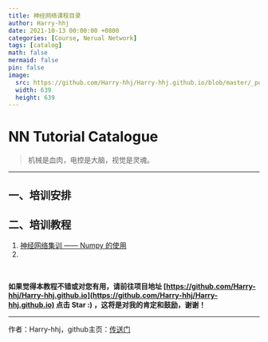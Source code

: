 ```yaml
---
title: 神经网络课程目录
author: Harry-hhj
date: 2021-10-13 00:00:00 +0800
categories: [Course, Nerual Network]
tags: [catalog]
math: false
mermaid: false
pin: false
image:
  src: https://github.com/Harry-hhj/Harry-hhj.github.io/blob/master/_posts/2021-10-13-NN-Tutorial-Catalogue.assets/IMG_4633.JPG?raw=true
  width: 639
  height: 639
---
```




# NN Tutorial Catalogue

> 机械是血肉，电控是大脑，视觉是灵魂。

---



## 一、培训安排







## 二、培训教程

1.   [神经网络集训 —— Numpy 的使用](https://harry-hhj.github.io/posts/Numpy-Tutorial/)
2.   









<br/>

**如果觉得本教程不错或对您有用，请前往项目地址 [https://github.com/Harry-hhj/Harry-hhj.github.io](https://github.com/Harry-hhj/Harry-hhj.github.io) 点击 Star :) ，这将是对我的肯定和鼓励，谢谢！**



---

作者：Harry-hhj，github主页：[传送门](https://github.com/Harry-hhj)



